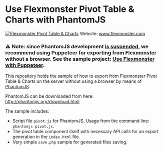 # Use Flexmonster Pivot Table & Charts with PhantomJS
[![Flexmonster Pivot Table & Charts](https://cdn.flexmonster.com/landing.png)](https://flexmonster.com)
Website: www.flexmonster.com

### :warning: Note: since PhantomJS development [is suspended](https://github.com/ariya/phantomjs/issues/15344), we recommend using Puppeteer for exporting from Flexmonster without a browser. See the sample project: [Use Flexmonster with Puppeteer](https://github.com/flexmonster/pivot-puppeteer/).

This repository holds the sample of how to export from Flexmonster Pivot Table & Charts on the server without using a browser by means of [PhantomJS](http://phantomjs.org/).

PhantomJS can be downloaded from here: http://phantomjs.org/download.html

The sample includes:
- Script file `pivot.js` for PhantomJS. Usage from the command line: `phantomjs pivot.js`.
- The pivot table component itself with necessary API calls for an export generation in the `index.html` file.
- Very simple `save.php` sample for generated files saving.
